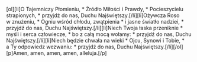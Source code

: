 [ol][li]O Tajemniczy Płomieniu, * Źródło Miłości i Prawdy, * Pocieszycielu strapionych, * przyjdź do nas, Duchu Najświętszy.[/li][li]Ożywcza Roso w znużeniu, * Ogniu wśród chłodu, zwątpienia * i jasne światło nadziei, * przyjdź do nas, Duchu Najświętszy.[/li][li]Niech Twoja łaska przeniknie * myśli i serca człowiecze, * bo z całą mocą wołamy: * przyjdź do nas, Duchu Najświętszy.[/li][li]Niech będzie chwała na wieki * Ojcu, Synowi i Tobie, * a Ty odpowiedz wezwaniu: * przyjdź do nas, Duchu Najświętszy.[/li][/ol][p]Amen, amen, amen, amen, alleluja.[/p]